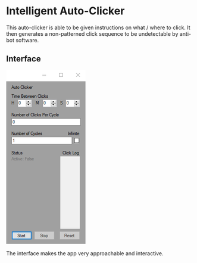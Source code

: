 # Intelligent Auto-Clicker

This auto-clicker is able to be given instructions on what / where to click.
It then generates a non-patterned click sequence to be undetectable by anti-bot
software.

## Interface

![Interface](Screenshot.png)

The interface makes the app very approachable and interactive.
